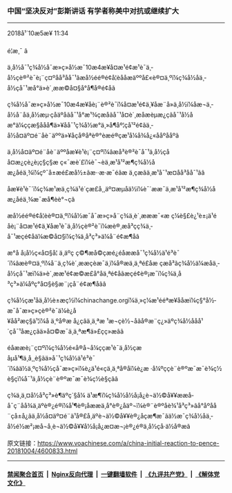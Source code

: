 ### 中国“坚决反对”彭斯讲话 有学者称美中对抗或继续扩大
------------------------

<div class="published">
 <span class="date" title="ä¸­å½æ¶é´">
  <time datetime="2018-10-05T11:34:28+08:00">
   2018å¹´10æ5æ¥ 11:34
  </time>
 </span>
</div>
<br/>
<div class="wsw">
 <span class="dateline">
  é¦æ¸¯ â
 </span>
 <p>
  ä¸­å½å¯¹ç¾å½å¯æ»ç»å½­æ¯10æ4æ¥å¤æ¹é¢æ¹è¯ä¸­å½çè®²è¯è¡¨ç¤ºåå³åå¯¹ãæå½éé®é¢å­¦èååæäººå£«è®¤ä¸ºï¼ç¾å½åä¸­å½çå¯¹æå°ä»è´¸ææ©å¤§å°å¶å®é¢åã
 </p>
 <p>
  ç¾å½å¯æ»ç»å½­æ¯10æ4æ¥åè¡¨è®²è¯ï¼å¤æ¹é¢ä¸¥åæ¨å»ä¸­å½ï¼åæ¬ä¸­å½å¨åä¸­å½æµ·çåäºåãå¯¹å°æ¹¾çæåãå¯¹å¤è´¸æåæèµæ¿ç­ãå¯¹å½åæ°ä¼ççæ§ååå¶ä»¥åå¯¹ç¾å½æ°ä¸»å¶åº¦çå¹²é¢ãä¸­å½å¤äº¤é¨åè¨äººä»¥åç­å®åªè®°èæé®çæ¹å¼å¾å¿«ååºååºã
 </p>
 <p>
  ä¸­å½å¤äº¤é¨åè¨äººåæ¥è¹è¡¨ç¤ºï¼âæå³è®²è¯å¯¹ä¸­å½çåå¤æ¿ç­è¿è¡ç§ç§æ ç«¯æè´£ï¼è¯¬èä¸­æ¹å¹²æ¶ç¾å½åæ¿åéä¸¾ï¼çº¯å±æé£æå½±ãæ··æ·æ¯éãæ ä¸­çæãä¸­æ¹å¯¹æ­¤åå³åå¯¹ãâ
 </p>
 <p>
  åæ¥è¹è¯´ï¼ç¾æ¹æä¸­ç¾ä¹é´çæ­£å¸¸äº¤æµåä½ï¼è¯´ææ¯ä¸­æ¹å¹²æ¶ç¾å½åæ¿åéä¸¾æ¯æå¶èè°¬çã
 </p>
 <p>
  æå½éé®é¢å­¦èè®¤ä¸ºï¼å½­æ¯å¯æ»ç»å¨ç¾ä¸­è´¸æææ¯«æ ç¼è§£è¿¹è±¡ä¹éåè¡¨å¤æ¹é¢ä¸¥åæ¹è¯ä¸­å½çè®²è¯ï¼æè®¸æå³çç¾ä¸­å¯¹æçé¢åä¼æ©å¤§ï¼ç¾ä¸­å³ç³»ä¼å¨é¢æ¶åã
 </p>
 <p>
  æ°å å¡å½ç«å¤§å­¦ ä¸äºç ç©¶æå©çæé¿éåææå¯¹ç¾å½ä¹é³è¯´ï¼âæè®¤ä¸ºï¼å¨ä¸­ç¾è´¸ææçèæ¯ä¸ï¼å®æä¸ä¸ªé£åæ çæå³ãç¾å½ä¼æåä¸­å½çå¯¹æï¼ä»è´¸ææ¹é¢æ©æ£å°åä¸ªé¢åãæçé¢è®¡æ¯ï¼ç¾ä¸­å³ç³»ä¼åºç°å¤§è§æ¨¡çå¨é¢æ¶åãâ
 </p>
 <p>
  ç¾å½çæ¹åä¸­å½è±æç½ï¼chinachange.orgï¼ä¸»ç¼æ¹ééªæ¥ååæï¼ç§°å½­æ¯å¯æ»ç»çè®²è¯ä¼è¿å¥åå²æç§ä¹¦ï¼å ä¸ºå®æ å¿çâä¸ä¸ªæ ¹æ¬çè½¬åãå®æ¨ç¿»äºç¾å½ååå¹´çå¯¹åæ¿ç­ãä»å¤©æ¯ä¸ä¸ªæ¶ä»£çç»æâã
 </p>
 <p>
  éåææè¡¨ç¤ºï¼ç¾å½é«å®å¬å¼ççæ¹è¯ä¸­å½çæåµå¹¶ä¸å¸¸è§ãä»å¯¹ç¾å½ä¹é³è¯´ï¼âä½ä¸ºç¾å½çå¯æ»ç»ï¼è¿ä¹é«çä¸ä¸ªå®åï¼è¿æ ·å¼ºççè¨è®ºæ¯æ¯è¾ç½è§çï¼å¯¹ä¸­å½çè¨è®ºæ¯æ¯è¾ç½è§çãâ
 </p>
 <p>
  ç¾ä¸­ä¸¤å½å³ç³»è¶äºç´§å¼ ä¹æ¶ï¼ç¾å½å½å¡å¿è¬ä½©å¥¥ææå­å¯ç¨åå¾ä¸äºè®¿é®ï¼å¹¶è®¡åææä¸å°è®¿åäº¬ï¼è®¨è®ºåè¾¹å³ç³»ãå°åºåå¨çå±å¿ãä¸­å½å¤äº¤é¨ä¹å®£å¸äºè¬ä½©å¥¥è®¿åçæ¶æ¯ãä½æ¯ç¾å½åä¸­å½é½æ²¡æå¬å¸è¬ä½©å¥¥å½å¡å¿æ­¤æ¬¡è®¿é®ä¸­å½çå·ä½å®æã
 </p>
</div>

原文链接：https://www.voachinese.com/a/china-initial-reaction-to-pence-20181004/4600833.html


------------------------
#### [禁闻聚合首页](https://github.com/gfw-breaker/banned-news/blob/master/README.md) &nbsp;|&nbsp; [Nginx反向代理](https://github.com/gfw-breaker/open-proxy/blob/master/README.md) &nbsp;|&nbsp;  [一键翻墙软件](https://github.com/gfw-breaker/nogfw/blob/master/README.md) &nbsp;|&nbsp; [《九评共产党》](https://github.com/gfw-breaker/9ping.md/blob/master/README.md#九评之一评共产党是什么) &nbsp;|&nbsp; [《解体党文化》](https://github.com/gfw-breaker/jtdwh.md/blob/master/README.md#绪论)